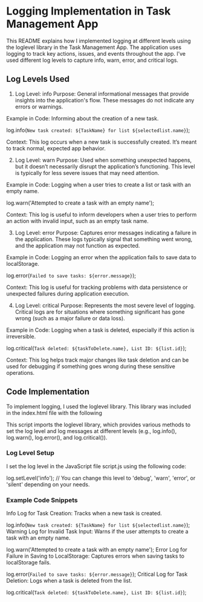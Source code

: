 # Logging Implementation in Task Management App
This README explains how I implemented logging at different levels using the loglevel library in the Task Management App. The application uses logging to track key actions, issues, and events throughout the app. I’ve used different log levels to capture info, warn, error, and critical logs.

## Log Levels Used
1. Log Level: info
Purpose: General informational messages that provide insights into the application's flow. These messages do not indicate any errors or warnings.

Example in Code: Informing about the creation of a new task.

log.info(`New task created: ${TaskName} for list ${selectedlist.name}`);

Context: This log occurs when a new task is successfully created. It’s meant to track normal, expected app behavior.

2. Log Level: warn
Purpose: Used when something unexpected happens, but it doesn’t necessarily disrupt the application’s functioning. This level is typically for less severe issues that may need attention.

Example in Code: Logging when a user tries to create a list or task with an empty name.

log.warn('Attempted to create a task with an empty name');

Context: This log is useful to inform developers when a user tries to perform an action with invalid input, such as an empty task name.

3. Log Level: error
Purpose: Captures error messages indicating a failure in the application. These logs typically signal that something went wrong, and the application may not function as expected.

Example in Code: Logging an error when the application fails to save data to localStorage.

log.error(`Failed to save tasks: ${error.message}`);

Context: This log is useful for tracking problems with data persistence or unexpected failures during application execution.

4. Log Level: critical
Purpose: Represents the most severe level of logging. Critical logs are for situations where something significant has gone wrong (such as a major failure or data loss).

Example in Code: Logging when a task is deleted, especially if this action is irreversible.

log.critical(`Task deleted: ${taskToDelete.name}, List ID: ${list.id}`);

Context: This log helps track major changes like task deletion and can be used for debugging if something goes wrong during these sensitive operations.

## Code Implementation
To implement logging, I used the loglevel library. This library was included in the index.html file with the following <script> tag:

<script src="https://cdn.jsdelivr.net/npm/loglevel@1.8.1/dist/loglevel.min.js" defer></script>

This script imports the loglevel library, which provides various methods to set the log level and log messages at different levels (e.g., log.info(), log.warn(), log.error(), and log.critical()).

### Log Level Setup
I set the log level in the JavaScript file script.js using the following code:

log.setLevel('info');  // You can change this level to 'debug', 'warn', 'error', or 'silent' depending on your needs.
### Example Code Snippets
Info Log for Task Creation: Tracks when a new task is created.

log.info(`New task created: ${TaskName} for list ${selectedlist.name}`);
Warning Log for Invalid Task Input: Warns if the user attempts to create a task with an empty name.

log.warn('Attempted to create a task with an empty name');
Error Log for Failure in Saving to LocalStorage: Captures errors when saving tasks to localStorage fails.

log.error(`Failed to save tasks: ${error.message}`);
Critical Log for Task Deletion: Logs when a task is deleted from the list.

log.critical(`Task deleted: ${taskToDelete.name}, List ID: ${list.id}`);